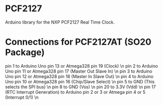 # PCF2127
Arduino library for the NXP PCF2127 Real Time Clock.

# Connections for PCF2127AT (SO20 Package)
pin 1 to Arduino Uno pin 13 or Atmega328 pin 19 (Clock) \n
pin 2 to Arduino Uno pin 11 or Atmega328 pin 17 (Master Out Slave In) \n
pin 3 to Arduino Uno pin 12 or Atmega328 pin 18 (Master In Slave Out) \n
pin 4 to Arduino Uno pin 10 or Atmega328 pin 16 (Chip/Slave Select) \n
pin 5 to GND (This selects the SPI bus) \n
pin 8 to GND (Vss) \n
pin 20 to 3.3V (Vdd) \n
pin 17 (RTC Interrupt Generation) to Arduino pin 2 or 3 or Atmega pin 4 or 5 (Interrupt 0/1) \n
